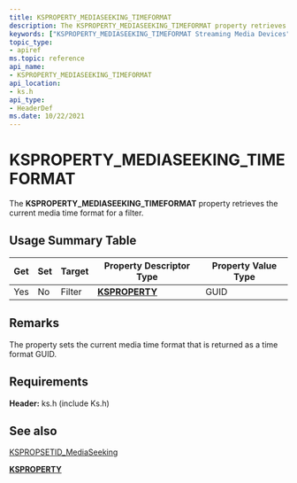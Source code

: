 ```yaml
---
title: KSPROPERTY_MEDIASEEKING_TIMEFORMAT
description: The KSPROPERTY_MEDIASEEKING_TIMEFORMAT property retrieves the current media time format for a filter.
keywords: ["KSPROPERTY_MEDIASEEKING_TIMEFORMAT Streaming Media Devices"]
topic_type:
- apiref
ms.topic: reference
api_name:
- KSPROPERTY_MEDIASEEKING_TIMEFORMAT
api_location:
- ks.h
api_type:
- HeaderDef
ms.date: 10/22/2021
---
```


# KSPROPERTY_MEDIASEEKING_TIMEFORMAT

The **KSPROPERTY_MEDIASEEKING_TIMEFORMAT** property retrieves the current media time format for a filter.

## Usage Summary Table

| Get | Set | Target | Property Descriptor Type | Property Value Type |
|--|--|--|--|--|
| Yes | No | Filter | [**KSPROPERTY**](./ksproperty-structure.md) | GUID |

## Remarks

The property sets the current media time format that is returned as a time format GUID.

## Requirements

**Header:** ks.h (include Ks.h)

## See also

[KSPROPSETID_MediaSeeking](kspropsetid-mediaseeking.md)

[**KSPROPERTY**](./ksproperty-structure.md)